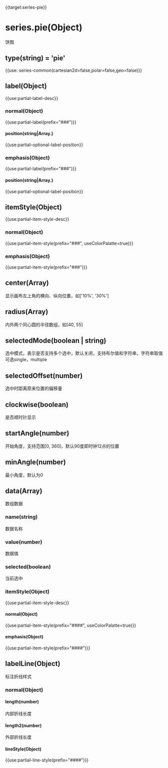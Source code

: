{{target:series-pie}}

# series.pie(Object)

饼图

## type(string) = 'pie'

{{use: series-common(cartesian2d=false,polar=false,geo=false)}}

## label(Object)
{{use:partial-label-desc}}
### normal(Object)
{{use:partial-label(prefix="###")}}
#### position(string|Array.<string>)
{{use:partial-optional-label-position}}
### emphasis(Object)
{{use:partial-label(prefix="###")}}
#### position(string|Array.<string>)
{{use:partial-optional-label-position}}

## itemStyle(Object)
{{use:partial-item-style-desc}}
### normal(Object)
{{use:partial-item-style(prefix="###", useColorPalatte=true)}}
### emphasis(Object)
{{use:partial-item-style(prefix="###")}}

## center(Array)
显示画布左上角的横向、纵向位置，如['10%', '30%']

## radius(Array)
内外两个同心圆的半径数组，如[40, 55]

## selectedMode(boolean | string)
选中模式，表示是否支持多个选中，默认关闭，支持布尔值和字符串，字符串取值可选single，multiple

## selectedOffset(number)
选中时距离原来位置的偏移量

## clockwise(boolean)
是否顺时针显示

## startAngle(number)
开始角度，支持范围[0, 360]，默认90度即时钟12点的位置

## minAngle(number)
最小角度，默认为0

## data(Array)
数组数据
### name(string)
数据名称
### value(number)
数据值
### selected(boolean)
当前选中
### itemStyle(Object)
{{use:partial-item-style-desc}}
#### normal(Object)
{{use:partial-item-style(prefix="####", useColorPalatte=true)}}
#### emphasis(Object)
{{use:partial-item-style(prefix="####")}}

## labelLine(Object)
标注折线样式
### normal(Object)
#### length(number)
内部折线长度
#### length2(number)
外部折线长度
#### lineStyle(Object)
{{use:partial-line-style(prefix="####")}}







